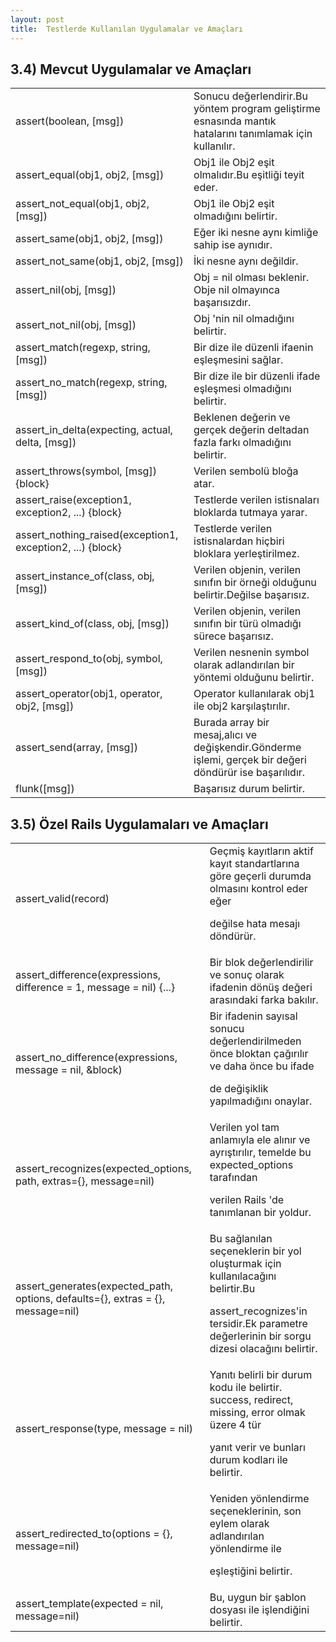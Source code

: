 ```yaml
---
layout: post
title:  Testlerde Kullanılan Uygulamalar ve Amaçları
---
```

## 3.4) Mevcut Uygulamalar ve Amaçları

<table>
  <tr>
    <td>assert(boolean, [msg])</td>
    <td>Sonucu değerlendirir.Bu yöntem program geliştirme esnasında mantık hatalarını tanımlamak için kullanılır.</td>
  </tr>
  <tr>
    <td>assert_equal(obj1, obj2, [msg])</td>
    <td>Obj1 ile Obj2 eşit olmalıdır.Bu eşitliği teyit eder.</td>
  </tr>
  <tr>
    <td>assert_not_equal(obj1, obj2, [msg])</td>
    <td>Obj1 ile Obj2 eşit olmadığını belirtir.</td>
  </tr>
  <tr>
    <td>assert_same(obj1, obj2, [msg])</td>
    <td>Eğer iki nesne aynı kimliğe sahip ise aynıdır.</td>
  </tr>
  <tr>
    <td>assert_not_same(obj1, obj2, [msg])</td>
    <td>İki nesne aynı değildir.</td>
  </tr>
  <tr>
    <td>assert_nil(obj, [msg])</td>
    <td>Obj = nil olması beklenir. Obje nil olmayınca başarısızdır.</td>
  </tr>
  <tr>
    <td>assert_not_nil(obj, [msg])</td>
    <td>Obj 'nin nil olmadığını belirtir.</td>
  </tr>
  <tr>
    <td>assert_match(regexp, string, [msg])</td>
    <td>Bir dize ile düzenli ifaenin eşleşmesini sağlar.</td>
  </tr>
  <tr>
    <td>assert_no_match(regexp, string, [msg])</td>
    <td>Bir dize ile bir düzenli ifade eşleşmesi olmadığını belirtir.</td>
  </tr>
  <tr>
    <td>assert_in_delta(expecting, actual, delta, [msg])</td>
    <td>Beklenen değerin ve gerçek değerin deltadan fazla farkı olmadığını belirtir.</td>
  </tr>
  <tr>
    <td>assert_throws(symbol, [msg]) {block}</td>
    <td>Verilen sembolü bloğa atar.</td>
  </tr>
  <tr>
    <td>assert_raise(exception1, exception2, ...) {block}</td>
    <td>Testlerde verilen istisnaları bloklarda tutmaya yarar.</td>
  </tr>
  <tr>
    <td>assert_nothing_raised(exception1, exception2, ...) {block}</td>
    <td>Testlerde verilen istisnalardan hiçbiri bloklara yerleştirilmez.</td>
  </tr>
  <tr>
    <td>assert_instance_of(class, obj, [msg])</td>
    <td>Verilen objenin, verilen sınıfın bir örneği olduğunu belirtir.Değilse başarısız.</td>
  </tr>
  <tr>
    <td>assert_kind_of(class, obj, [msg])</td>
    <td>Verilen objenin, verilen sınıfın bir türü olmadığı sürece başarısız.</td>
  </tr>
  <tr>
    <td>assert_respond_to(obj, symbol, [msg])</td>
    <td>Verilen nesnenin symbol olarak adlandırılan bir yöntemi olduğunu belirtir.</td>
  </tr>
  <tr>
    <td>assert_operator(obj1, operator, obj2, [msg])</td>
    <td>Operator kullanılarak obj1 ile obj2 karşılaştırılır.</td>
  </tr>
  <tr>
    <td>assert_send(array, [msg])</td>
    <td>Burada array bir mesaj,alıcı ve değişkendir.Gönderme işlemi, gerçek bir değeri döndürür ise başarılıdır.</td>
  </tr>
  <tr>
    <td>flunk([msg])</td>
    <td>Başarısız durum belirtir.</td>
  </tr>

</table>


## 3.5) Özel Rails Uygulamaları ve Amaçları


  <table>


<tr>


<td>assert_valid(record)</td>


<td>Geçmiş kayıtların aktif kayıt standartlarına göre geçerli durumda olmasını kontrol eder eğer 

değilse hata mesajı döndürür.</td>


</tr>


<tr>


<td>assert_difference(expressions, difference = 1, message = nil) {...}</td>


<td>Bir blok değerlendirilir ve sonuç olarak ifadenin dönüş değeri arasındaki farka bakılır.</td>


</tr>


<tr>


<td>assert_no_difference(expressions, message = nil, &block)</td>


<td>Bir ifadenin sayısal sonucu değerlendirilmeden önce bloktan çağırılır ve daha önce bu ifade 

de değişiklik yapılmadığını onaylar.</td>


</tr>


<tr>


<td>assert_recognizes(expected_options, path, extras={}, message=nil)</td>


<td>Verilen yol tam anlamıyla ele alınır ve ayrıştırılır, temelde bu expected_options tarafından 

verilen Rails 'de tanımlanan bir yoldur.</td>


</tr>


<tr>


<td>assert_generates(expected_path, options, defaults={}, extras = {}, message=nil)</td>


<td>Bu sağlanılan seçeneklerin bir yol oluşturmak için kullanılacağını belirtir.Bu 

assert_recognizes'in tersidir.Ek parametre değerlerinin bir sorgu dizesi olacağını belirtir.</td>


</tr>


<tr>


<td>assert_response(type, message = nil)</td>


<td>Yanıtı belirli bir durum kodu ile belirtir. success, redirect, missing, error olmak üzere 4 tür 

yanıt verir ve bunları durum kodları ile belirtir.</td>


</tr>


<tr>


<td>assert_redirected_to(options = {}, message=nil)</td>


<td>Yeniden yönlendirme seçeneklerinin, son eylem olarak adlandırılan yönlendirme ile 

eşleştiğini belirtir.</td>


</tr>


<tr>


<td>assert_template(expected = nil, message=nil)</td>


<td>Bu, uygun bir şablon dosyası ile işlendiğini belirtir.</td>


</tr>


  </table>
